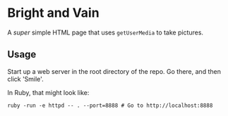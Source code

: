 # Bright and Vain

A _super_ simple HTML page that uses `getUserMedia` to take pictures.

## Usage

Start up a web server in the root directory of the repo. Go there, and then
click 'Smile'.

In Ruby, that might look like:

    ruby -run -e httpd -- . --port=8888 # Go to http://localhost:8888
